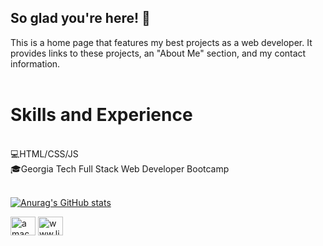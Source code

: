 ## So glad you're here! 👋

This is a home page that features my best projects as a web developer. It provides links to these projects, an "About Me" section, and my contact information. 
<br><br>
# Skills and Experience
<br>
💻HTML/CSS/JS<br>
🎓Georgia Tech Full Stack Web Developer Bootcamp
<br><br>

[![Anurag's GitHub stats](https://github-readme-stats.vercel.app/api?username=amachkel)](https://github.com/anuraghazra/github-readme-stats)

<a href="https://codepen.io/amachkel" target="blank"><img align="center" src="https://raw.githubusercontent.com/rahuldkjain/github-profile-readme-generator/master/src/images/icons/Social/codepen.svg" alt="amachkel" height="30" width="40" /></a>
<a href="https://linkedin.com/in/www.linkedin.com/in/alex-harkins" target="blank"><img align="center" src="https://raw.githubusercontent.com/rahuldkjain/github-profile-readme-generator/master/src/images/icons/Social/linked-in-alt.svg" alt="www.linkedin.com/in/alex-harkins" height="30" width="40" /></a>